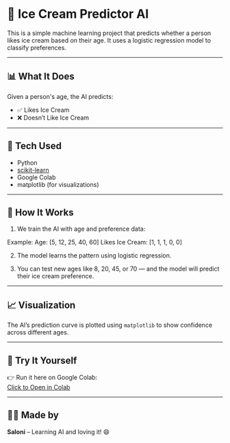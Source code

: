 # 🍦 Ice Cream Predictor AI

This is a simple machine learning project that predicts whether a person likes ice cream based on their age. It uses a logistic regression model to classify preferences.

---

## 📊 What It Does

Given a person's age, the AI predicts:
- ✅ Likes Ice Cream
- ❌ Doesn’t Like Ice Cream

---

## 🧠 Tech Used

- Python
- [scikit-learn](https://scikit-learn.org/)
- Google Colab
- matplotlib (for visualizations)

---

## 🚀 How It Works

1. We train the AI with age and preference data:

Example:  Age: [5, 12, 25, 40, 60] Likes Ice Cream: [1, 1, 1, 0, 0]


2. The model learns the pattern using logistic regression.

3. You can test new ages like 8, 20, 45, or 70 — and the model will predict their ice cream preference.

---

## 📈 Visualization

The AI’s prediction curve is plotted using `matplotlib` to show confidence across different ages.

---

## 🧪 Try It Yourself

👉 Run it here on Google Colab:  
[Click to Open in Colab](https://colab.research.google.com/drive/10fEh6R4LNprQW2AFw0Q5GNFjk-lZXdqp#scrollTo=vZna-D6NP1DD&line=23&uniqifier=1)

---

## 🙋‍♀️ Made by

**Saloni** – Learning AI and loving it! 😄

